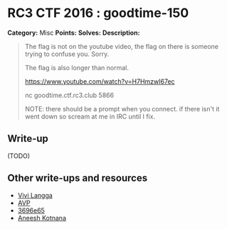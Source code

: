 # RC3 CTF 2016 : goodtime-150

**Category:** Misc
**Points:**
**Solves:**
**Description:**

> The flag is not on the youtube video, the flag on there is someone trying to confuse you. Sorry.
>
> The flag is also longer than normal.
>
> <https://www.youtube.com/watch?v=H7HmzwI67ec>
>
> nc goodtime.ctf.rc3.club 5866
>
> NOTE: there should be a prompt when you connect. if there isn't it went down so scream at me in IRC until I fix.

## Write-up

(TODO)

## Other write-ups and resources

* [Vivi Langga](http://blackmagicexploits.com/blog/ctf/misc/all/goodtime)
* [AVP](http://notes.avp42.com/ctf/rc3-2016/2016/11/21/rc3-2016-forensics-400.html)
* [3696e65](https://github.com/73696e65/ctf-notes/blob/master/2016-ctf.rc3.club/misc-150-goodtime.py)
* [Aneesh Kotnana](https://github.com/Alaska47/RC3CTF-2016-Writeups/tree/master/misc/150-goodtime)
